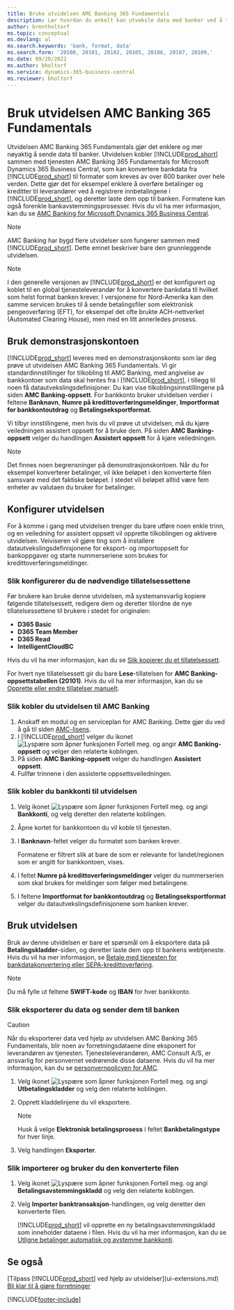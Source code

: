 ```yaml
---
title: Bruke utvidelsen AMC Banking 365 Fundamentals
description: Lær hvordan du enkelt kan utveksle data med banker ved å transformere data til det formatet de krever.
author: brentholtorf
ms.topic: conceptual
ms.devlang: al
ms.search.keywords: 'bank, format, data'
ms.search.form: '20100, 20101, 20102, 20105, 20106, 20107, 20109,'
ms.date: 09/20/2022
ms.author: bholtorf
ms.service: dynamics-365-business-central
ms.reviewer: bholtorf
---
```


# <a name="use-the-amc-banking-365-fundamentals-extension"></a>Bruk utvidelsen AMC Banking 365 Fundamentals

Utvidelsen AMC Banking 365 Fundamentals gjør det enklere og mer nøyaktig å sende data til banker. Utvidelsen kobler [!INCLUDE[prod_short](includes/prod_short.md)] sammen med tjenesten AMC Banking 365 Fundamentals for Microsoft Dynamics 365 Business Central, som kan konvertere bankdata fra [!INCLUDE[prod_short](includes/prod_short.md)] til formater som kreves av over 600 banker over hele verden. Dette gjør det for eksempel enklere å overføre betalinger og kreditter til leverandører ved å registrere innbetalingene i [!INCLUDE[prod_short](includes/prod_short.md)], og deretter laste dem opp til banken. Formatene kan også forenkle bankavstemmingsprosesser. Hvis du vil ha mer informasjon, kan du se [AMC Banking for Microsoft Dynamics 365 Business Central](https://www.amcbanking.com/bc-fundamentals/).

> [!NOTE]
> AMC Banking har bygd flere utvidelser som fungerer sammen med [!INCLUDE[prod_short](includes/prod_short.md)]. Dette emnet beskriver bare den grunnleggende utvidelsen.

> [!NOTE]
> I den generelle versjonen av [!INCLUDE[prod_short](includes/prod_short.md)] er det konfigurert og koblet til en global tjenesteleverandør for å konvertere bankdata til hvilket som helst format banken krever. I versjonene for Nord-Amerika kan den samme servicen brukes til å sende betalingsfiler som elektronisk pengeoverføring (EFT), for eksempel det ofte brukte ACH-nettverket (Automated Clearing House), men med en litt annerledes prosess.

## <a name="use-our-demonstration-account"></a>Bruk demonstrasjonskontoen

[!INCLUDE[prod_short](includes/prod_short.md)] leveres med en demonstrasjonskonto som lar deg prøve ut utvidelsen AMC Banking 365 Fundamentals. Vi gir standardinnstillinger for tilkobling til AMC Banking, med angivelse av bankkontoer som data skal hentes fra i [!INCLUDE[prod_short](includes/prod_short.md)], i tillegg til noen få datautvekslingsdefinisjoner. Du kan vise tilkoblingsinnstillingene på siden **AMC Banking-oppsett**. For bankkonto bruker utvidelsen verdier i feltene **Banknavn**, **Numre på kredittoverføringsmeldinger**, **Importformat for bankkontoutdrag** og **Betalingseksportformat**.

Vi tilbyr innstillingene, men hvis du vil prøve ut utvidelsen, må du kjøre veiledningen assistert oppsett for å bruke dem. På siden **AMC Banking-oppsett** velger du handlingen **Assistert oppsett** for å kjøre veiledningen.

> [!NOTE]
> Det finnes noen begrensninger på demonstrasjonskontoen. Når du for eksempel konverterer betalinger, vil ikke beløpet i den konverterte filen samsvare med det faktiske beløpet. I stedet vil beløpet alltid være fem enheter av valutaen du bruker for betalinger.  

## <a name="setting-up-the-extension"></a>Konfigurer utvidelsen

For å komme i gang med utvidelsen trenger du bare utføre noen enkle trinn, og en veiledning for assistert oppsett vil opprette tilkoblingen og aktivere utvidelsen. Veiviseren vil gjøre ting som å installere datautvekslingsdefinisjonene for eksport- og importoppsett for bankoppgaver og starte nummerseriene som brukes for kredittoverføringsmeldinger.  

### <a name="to-set-up-the-required-permission-sets"></a>Slik konfigurerer du de nødvendige tillatelsessettene

Før brukere kan bruke denne utvidelsen, må systemansvarlig kopiere følgende tillatelsessett, redigere dem og deretter tilordne de nye tillatelsessettene til brukere i stedet for originalen:

* **D365 Basic**
* **D365 Team Member**
* **D365 Read**
* **IntelligentCloudBC**

Hvis du vil ha mer informasjon, kan du se [Slik kopierer du et tillatelsessett](ui-define-granular-permissions.md#copy-a-permission-set).

For hvert nye tillatelsessett gir du bare **Lese**-tillatelsen for **AMC Banking-oppsettstabellen (20101)**. Hvis du vil ha mer informasjon, kan du se [Opprette eller endre tillatelser manuelt](ui-define-granular-permissions.md#create-a-permission-set).

### <a name="to-connect-the-extension-to-amc-banking"></a>Slik kobler du utvidelsen til AMC Banking

1. Anskaff en modul og en serviceplan for AMC Banking. Dette gjør du ved å gå til siden [AMC-lisens](https://license.amcbanking.com/register).
2. I [!INCLUDE[prod_short](includes/prod_short.md)] velger du ikonet ![Lyspære som åpner funksjonen Fortell meg.](media/ui-search/search_small.png "Fortell hva du vil gjøre") og angir **AMC Banking-oppsett** og velger den relaterte koblingen.  
3. På siden **AMC Banking-oppsett** velger du handlingen **Assistert oppsett**.
4. Fullfør trinnene i den assisterte oppsettsveiledningen.

### <a name="to-connect-bank-accounts-to-the-extension"></a>Slik kobler du bankkonti til utvidelsen

1. Velg ikonet ![Lyspære som åpner funksjonen Fortell meg.](media/ui-search/search_small.png "Fortell hva du vil gjøre") og angi **Bankkonti**, og velg deretter den relaterte koblingen.
2. Åpne kortet for bankkontoen du vil koble til tjenesten.
3. I **Banknavn**-feltet velger du formatet som banken krever.  

   Formatene er filtrert slik at bare de som er relevante for landet/regionen som er angitt for bankkontoen, vises.
4. I feltet **Numre på kredittoverføringsmeldinger** velger du nummerserien som skal brukes for meldinger som følger med betalingene.
5. I feltene **Importformat for bankkontoutdrag** og **Betalingseksportformat** velger du datautvekslingsdefinisjonene som banken krever.

## <a name="use-the-extension"></a>Bruk utvidelsen

Bruk av denne utvidelsen er bare et spørsmål om å eksportere data på **Betalingskladder**-siden, og deretter laste dem opp til bankens webtjeneste. Hvis du vil ha mer informasjon, se [Betale med tjenesten for bankdatakonvertering eller SEPA-kredittoverføring](finance-make-payments-with-bank-data-conversion-service-or-sepa-credit-transfer.md).

> [!NOTE]
> Du må fylle ut feltene **SWIFT-kode** og **IBAN** for hver bankkonto.

### <a name="to-export-data-and-submit-it-to-your-bank"></a>Slik eksporterer du data og sender dem til banken

> [!CAUTION]  
> Når du eksporterer data ved hjelp av utvidelsen AMC Banking 365 Fundamentals, blir noen av forretningsdataene dine eksponert for leverandøren av tjenesten. Tjenesteleverandøren, AMC Consult A/S, er ansvarlig for personvernet vedrørende disse dataene. Hvis du vil ha mer informasjon, kan du se [personvernpolicyen for AMC](https://go.microsoft.com/fwlink/?LinkId=510158).

1. Velg ikonet ![Lyspære som åpner funksjonen Fortell meg.](media/ui-search/search_small.png "Fortell hva du vil gjøre") og angi **Utbetalingskladder** og velg den relaterte koblingen.
2. Opprett kladdelinjene du vil eksportere.  

   > [!NOTE]
   > Husk å velge **Elektronisk betalingsprosess** i feltet **Bankbetalingstype** for hver linje.
3. Velg handlingen **Eksporter**.

### <a name="to-import-and-apply-the-converted-file"></a>Slik importerer og bruker du den konverterte filen

1. Velg ikonet ![Lyspære som åpner funksjonen Fortell meg.](media/ui-search/search_small.png "Fortell hva du vil gjøre") og angi **Betalingsavstemmingskladd** og velg den relaterte koblingen.
2. Velg **Importer banktransaksjon**-handlingen, og velg deretter den konverterte filen.  

   [!INCLUDE[prod_short](includes/prod_short.md)] vil opprette en ny betalingsavstemmingskladd som inneholder dataene i filen. Hvis du vil ha mer informasjon, kan du se [Utligne betalinger automatisk og avstemme bankkonti](receivables-apply-payments-auto-reconcile-bank-accounts.md).

## <a name="see-also"></a>Se også

[Tilpass [!INCLUDE[prod_short](includes/prod_short.md)] ved hjelp av utvidelser](ui-extensions.md)  
[Bli klar til å gjøre forretninger](ui-get-ready-business.md)  

[!INCLUDE[footer-include](includes/footer-banner.md)]
